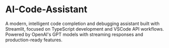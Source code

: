 # AI-Code-Assistant
A modern, intelligent code completion and debugging assistant built with Streamlit, focused on TypeScript development and VSCode API workflows. Powered by OpenAI's GPT models with streaming responses and production-ready features.
